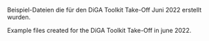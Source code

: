 Beispiel-Dateien die für den DiGA Toolkit Take-Off Juni 2022 erstellt wurden.

Example files created for the DiGA Toolkit Take-Off in june 2022.
